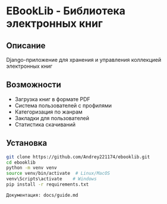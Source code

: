 # EBookLib - Библиотека электронных книг

## Описание
Django-приложение для хранения и управления коллекцией электронных книг

## Возможности
- Загрузка книг в формате PDF
- Система пользователей с профилями
- Категоризация по жанрам
- Закладки для пользователей
- Статистика скачиваний

## Установка
```bash
git clone https://github.com/Andrey221174/ebooklib.git
cd ebooklib
python -m venv venv
source venv/bin/activate  # Linux/MacOS
venv\Scripts\activate    # Windows
pip install -r requirements.txt

Документация: docs/guide.md
